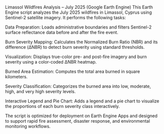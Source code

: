 Limassol Wildfires Analysis – July 2025 (Google Earth Engine)
This Earth Engine script analyzes the July 2025 wildfires in Limassol, Cyprus using Sentinel-2 satellite imagery. It performs the following tasks:

Data Preparation: Loads administrative boundaries and filters Sentinel-2 surface reflectance data before and after the fire event.

Burn Severity Mapping: Calculates the Normalized Burn Ratio (NBR) and its difference (ΔNBR) to detect burn severity using standard thresholds.

Visualization: Displays true-color pre- and post-fire imagery and burn severity using a color-coded ΔNBR heatmap.

Burned Area Estimation: Computes the total area burned in square kilometers.

Severity Classification: Categorizes the burned area into low, moderate, high, and very high severity levels.

Interactive Legend and Pie Chart: Adds a legend and a pie chart to visualize the proportions of each burn severity class interactively.

The script is optimized for deployment on Earth Engine Apps and designed to support rapid fire assessment, disaster response, and environmental monitoring workflows.
